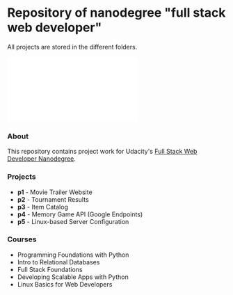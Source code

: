 # Repository of nanodegree "full stack web developer"
All projects are stored in the different folders.

![Certificate](full_stack_web_developer/certificate.pdf)

### About
This repository contains project work for Udacity's [Full Stack Web Developer Nanodegree](https://www.udacity.com/course/nd004).

### Projects
- **p1** - Movie Trailer Website
- **p2** - Tournament Results
- **p3** - Item Catalog
- **p4** - Memory Game API (Google Endpoints)
- **p5** - Linux-based Server Configuration

### Courses
- Programming Foundations with Python
- Intro to Relational Databases
- Full Stack Foundations
- Developing Scalable Apps with Python
- Linux Basics for Web Developers